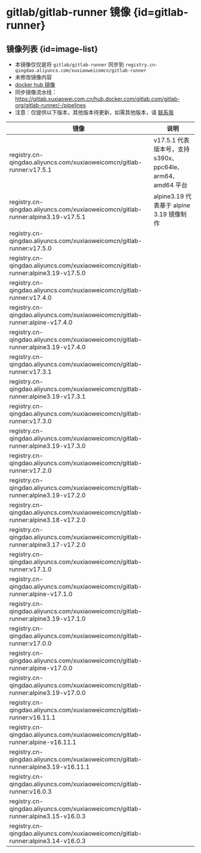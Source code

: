 # gitlab/gitlab-runner 镜像 {id=gitlab-runner}

## 镜像列表 {id=image-list}

- 本镜像仅仅是将 `gitlab/gitlab-runner` 同步到 `registry.cn-qingdao.aliyuncs.com/xuxiaoweicomcn/gitlab-runner`
- 未修改镜像内容
- [docker hub 镜像](https://hub.docker.com/r/gitlab/gitlab-runner)
- 同步镜像流水线：https://gitlab.xuxiaowei.com.cn/hub.docker.com/gitlab.com/gitlab-org/gitlab-runner/-/pipelines
- 注意：仅提供以下版本，其他版本待更新，如需其他版本，请 [联系我](../../../guide/website.md)

| 镜像                                                                                | 说明                                            |
|-----------------------------------------------------------------------------------|-----------------------------------------------|
| registry.cn-qingdao.aliyuncs.com/xuxiaoweicomcn/gitlab-runner:v17.5.1             | v17.5.1 代表版本号，支持 s390x、ppc64le、arm64、amd64 平台 |
| registry.cn-qingdao.aliyuncs.com/xuxiaoweicomcn/gitlab-runner:alpine3.19-v17.5.1  | alpine3.19 代表基于 alpine 3.19 镜像制作              |
| registry.cn-qingdao.aliyuncs.com/xuxiaoweicomcn/gitlab-runner:v17.5.0             |                                               |
| registry.cn-qingdao.aliyuncs.com/xuxiaoweicomcn/gitlab-runner:alpine3.19-v17.5.0  |                                               |
| registry.cn-qingdao.aliyuncs.com/xuxiaoweicomcn/gitlab-runner:v17.4.0             |                                               |
| registry.cn-qingdao.aliyuncs.com/xuxiaoweicomcn/gitlab-runner:alpine-v17.4.0      |                                               |
| registry.cn-qingdao.aliyuncs.com/xuxiaoweicomcn/gitlab-runner:alpine3.19-v17.4.0  |                                               |
| registry.cn-qingdao.aliyuncs.com/xuxiaoweicomcn/gitlab-runner:v17.3.1             |                                               |
| registry.cn-qingdao.aliyuncs.com/xuxiaoweicomcn/gitlab-runner:alpine3.19-v17.3.1  |                                               |
| registry.cn-qingdao.aliyuncs.com/xuxiaoweicomcn/gitlab-runner:v17.3.0             |                                               |
| registry.cn-qingdao.aliyuncs.com/xuxiaoweicomcn/gitlab-runner:alpine3.19-v17.3.0  |                                               |
| registry.cn-qingdao.aliyuncs.com/xuxiaoweicomcn/gitlab-runner:v17.2.0             |                                               |
| registry.cn-qingdao.aliyuncs.com/xuxiaoweicomcn/gitlab-runner:alpine3.19-v17.2.0  |                                               |
| registry.cn-qingdao.aliyuncs.com/xuxiaoweicomcn/gitlab-runner:alpine3.18-v17.2.0  |                                               |
| registry.cn-qingdao.aliyuncs.com/xuxiaoweicomcn/gitlab-runner:alpine3.17-v17.2.0  |                                               |
| registry.cn-qingdao.aliyuncs.com/xuxiaoweicomcn/gitlab-runner:v17.1.0             |                                               |
| registry.cn-qingdao.aliyuncs.com/xuxiaoweicomcn/gitlab-runner:alpine-v17.1.0      |                                               |
| registry.cn-qingdao.aliyuncs.com/xuxiaoweicomcn/gitlab-runner:alpine3.19-v17.1.0  |                                               |
| registry.cn-qingdao.aliyuncs.com/xuxiaoweicomcn/gitlab-runner:v17.0.0             |                                               |
| registry.cn-qingdao.aliyuncs.com/xuxiaoweicomcn/gitlab-runner:alpine-v17.0.0      |                                               |
| registry.cn-qingdao.aliyuncs.com/xuxiaoweicomcn/gitlab-runner:alpine3.19-v17.0.0  |                                               |
| registry.cn-qingdao.aliyuncs.com/xuxiaoweicomcn/gitlab-runner:v16.11.1            |                                               |
| registry.cn-qingdao.aliyuncs.com/xuxiaoweicomcn/gitlab-runner:alpine-v16.11.1     |                                               |
| registry.cn-qingdao.aliyuncs.com/xuxiaoweicomcn/gitlab-runner:alpine3.19-v16.11.1 |                                               |
| registry.cn-qingdao.aliyuncs.com/xuxiaoweicomcn/gitlab-runner:v16.0.3             |                                               |
| registry.cn-qingdao.aliyuncs.com/xuxiaoweicomcn/gitlab-runner:alpine3.15-v16.0.3  |                                               |
| registry.cn-qingdao.aliyuncs.com/xuxiaoweicomcn/gitlab-runner:alpine3.14-v16.0.3  |                                               |

<style>

._image_registry_cn-qingdao_aliyuncs_com_xuxiaoweicomcn_gitlab-runner table tr th:nth-child(1), 
._image_registry_cn-qingdao_aliyuncs_com_xuxiaoweicomcn_gitlab-runner table tr td:nth-child(1) {
    min-width: 570px;
}

._image_registry_cn-qingdao_aliyuncs_com_xuxiaoweicomcn_gitlab-runner table tr th:nth-child(2), 
._image_registry_cn-qingdao_aliyuncs_com_xuxiaoweicomcn_gitlab-runner table tr td:nth-child(2) {
    min-width: 280px;
}

</style>